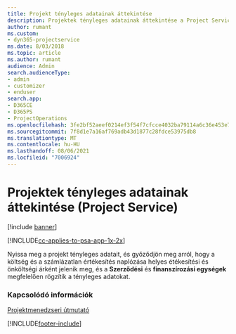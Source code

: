 ```yaml
---
title: Projekt tényleges adatainak áttekintése
description: Projektek tényleges adatainak áttekintése a Project Service szolgáltatásban
author: rumant
ms.custom:
- dyn365-projectservice
ms.date: 8/03/2018
ms.topic: article
ms.author: rumant
audience: Admin
search.audienceType:
- admin
- customizer
- enduser
search.app:
- D365CE
- D365PS
- ProjectOperations
ms.openlocfilehash: 3fe2bf52aeef0214ef3f54f7cfcce4032ba79114a6c36e453e7412a85af52a49
ms.sourcegitcommit: 7f8d1e7a16af769adb43d1877c28fdce53975db8
ms.translationtype: MT
ms.contentlocale: hu-HU
ms.lasthandoff: 08/06/2021
ms.locfileid: "7006924"
---
```

# <a name="review-project-actuals-project-service"></a>Projektek tényleges adatainak áttekintése (Project Service)

[!include [banner](../includes/psa-now-project-operations.md)]

[!INCLUDE[cc-applies-to-psa-app-1x-2x](../includes/cc-applies-to-psa-app-1x-2x.md)]

Nyissa meg a projekt tényleges adatait, és győződjön meg arról, hogy a költség és a számlázatlan értékesítés naplózása helyes étékesítési és önköltségi árként jelenik meg, és a **Szerződési** és **finanszírozási egységek** megfelelően rögzítik a tényleges adatokat.  
  
### <a name="see-also"></a>Kapcsolódó információk  
 [Projektmenedzseri útmutató](../psa/project-manager-guide.md)


[!INCLUDE[footer-include](../includes/footer-banner.md)]